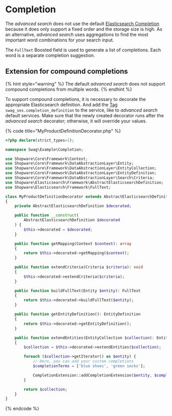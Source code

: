# Completion

The *advanced search* does not use the default [Elasticsearch Completion](https://www.elastic.co/guide/en/elasticsearch/reference/7.10/search-suggesters.html#completion-suggester) because it does only support a fixed order and the storage size is high. As an alternative, *advanced search* uses aggregations to find the most important word combinations for your search input.

The `FullText` Boosted field is used to generate a list of completions. Each word is a separate completion suggestion.

## Extension for compound completions

{% hint style="warning" %}
The default *advanced search* does not support compound completions from multiple words.
{% endhint %}

To support compound completions, it is necessary to decorate the appropriate Elasticsearch definition. And add the [Tag](https://symfony.com/doc/current/service_container/tags.html) `swag_ses.completion_definition` to the service, like to *advanced search* default services. Make sure that the newly created decorator runs after the *advanced search* decorator; otherwise, it will override your values.

{% code title="MyProductDefinitionDecorator.php" %}

```php
<?php declare(strict_types=1);

namespace Swag\Example\Completion;

use Shopware\Core\Framework\Context;
use Shopware\Core\Framework\DataAbstractionLayer\Entity;
use Shopware\Core\Framework\DataAbstractionLayer\EntityCollection;
use Shopware\Core\Framework\DataAbstractionLayer\EntityDefinition;
use Shopware\Core\Framework\DataAbstractionLayer\Search\Criteria;
use Shopware\Elasticsearch\Framework\AbstractElasticsearchDefinition;
use Shopware\Elasticsearch\Framework\FullText;

class MyProductDefinitionDecorator extends AbstractElasticsearchDefinition
{
    private AbstractElasticsearchDefinition $decorated;

    public function __construct(
        AbstractElasticsearchDefinition $decorated
    ) {
        $this->decorated = $decorated;
    }

    public function getMapping(Context $context): array
    {
        return $this->decorated->getMapping($context);
    }

    public function extendCriteria(Criteria $criteria): void
    {
        $this->decorated->extendCriteria($criteria);
    }

    public function buildFullText(Entity $entity): FullText
    {
        return $this->decorated->buildFullText($entity);
    }

    public function getEntityDefinition(): EntityDefinition
    {
        return $this->decorated->getEntityDefinition();
    }

    public function extendEntities(EntityCollection $collection): EntityCollection
    {
        $collection = $this->decorated->extendEntities($collection);

        foreach ($collection->getIterator() as $entity) {
            // Here, you can add your custom completions
            $completionTerms = ['blue shoes', 'green socks'];

            CompletionExtension::addCompletionExtension($entity, $completionTerms);
        }

        return $collection;
    }
}
```

{% endcode %}
